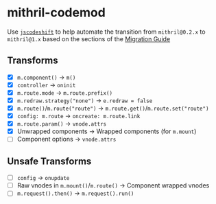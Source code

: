 mithril-codemod
===============

Use [`jscodeshift`](https://github.com/facebook/jscodeshift) to help automate the transition from `mithril@0.2.x` to `mithril@1.x` based on the sections of the [Migration Guide](https://github.com/lhorie/mithril.js/blob/rewrite/docs/v1.x-migration.md)

## Transforms

- [x] `m.component()` -> `m()`
- [x] `controller` -> `oninit`
- [x] `m.route.mode` -> `m.route.prefix()`
- [x] `m.redraw.strategy("none")` -> `e.redraw = false`
- [x] `m.route()`/`m.route("route")` -> `m.route.get()`/`m.route.set("route")`
- [x] `config: m.route` -> `oncreate: m.route.link`
- [x] `m.route.param()` -> `vnode.attrs`
- [x] Unwrapped components -> Wrapped components (for `m.mount`)
- [ ] Component options -> `vnode.attrs`

## Unsafe Transforms

- [ ] `config` -> `onupdate`
- [ ] Raw vnodes in `m.mount()`/`m.route()` -> Component wrapped vnodes
- [ ] `m.request().then()` -> `m.request().run()`
